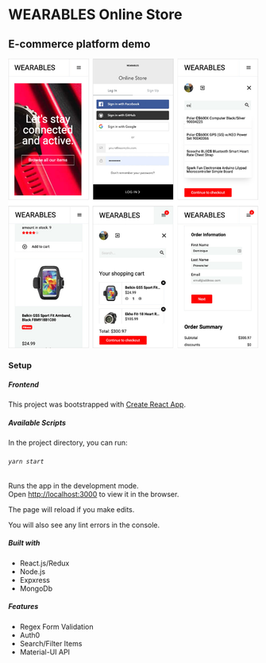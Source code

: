 # WEARABLES Online Store

## E-commerce platform demo

![TrailSync UI](/client/public/assets/wearables-UI.jpg)

### Setup

##### Frontend

This project was bootstrapped with [Create React App](https://github.com/facebook/create-react-app).

##### Available Scripts

In the project directory, you can run:

###### `yarn start`

Runs the app in the development mode.<br />
Open [http://localhost:3000](http://localhost:3000) to view it in the browser.

The page will reload if you make edits.

You will also see any lint errors in the console.

##### Built with

<ul>
<li>React.js/Redux</li>
<li>Node.js</a></li>
<li>Expxress</li>
<li>MongoDb</li>
</ul>

##### Features

<ul>
  <li>Regex Form Validation</li>
  <li>Auth0</li>
  <li>Search/Filter Items</li>
  <li>Material-UI API</li>
</ul>
